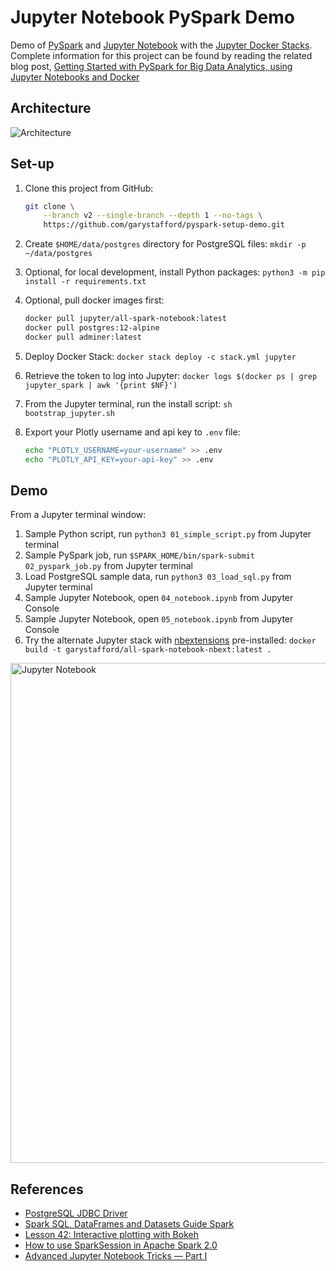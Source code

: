 # Jupyter Notebook PySpark Demo

Demo of [PySpark](http://spark.apache.org/docs/2.4.0/api/python/pyspark.html) and [Jupyter Notebook](http://jupyter.org/) with the [Jupyter Docker Stacks](https://jupyter-docker-stacks.readthedocs.io/en/latest/). Complete information for this project can be found by reading the related blog post, [Getting Started with PySpark for Big Data Analytics, using Jupyter Notebooks and Docker
](http://wp.me/p1RD28-61V)

## Architecture

![Architecture](https://programmaticponderings.files.wordpress.com/2019/12/jupyterdiagram.png)

## Set-up

1. Clone this project from GitHub:

    ```bash
    git clone \
        --branch v2 --single-branch --depth 1 --no-tags \
        https://github.com/garystafford/pyspark-setup-demo.git
    ```

2. Create `$HOME/data/postgres` directory for PostgreSQL files: `mkdir -p ~/data/postgres`
3. Optional, for local development, install Python packages: `python3 -m pip install -r requirements.txt`
4. Optional, pull docker images first:

    ```bash
    docker pull jupyter/all-spark-notebook:latest
    docker pull postgres:12-alpine
    docker pull adminer:latest
    ```

5. Deploy Docker Stack: `docker stack deploy -c stack.yml jupyter`
6. Retrieve the token to log into Jupyter: `docker logs $(docker ps | grep jupyter_spark | awk '{print $NF}')`
7. From the Jupyter terminal, run the install script: `sh bootstrap_jupyter.sh`
8. Export your Plotly username and api key to `.env` file:

    ```bash
    echo "PLOTLY_USERNAME=your-username" >> .env
    echo "PLOTLY_API_KEY=your-api-key" >> .env
    ``` 

## Demo

From a Jupyter terminal window:

1. Sample Python script, run `python3 01_simple_script.py` from Jupyter terminal
2. Sample PySpark job, run `$SPARK_HOME/bin/spark-submit 02_pyspark_job.py` from Jupyter terminal
3. Load PostgreSQL sample data, run `python3 03_load_sql.py` from Jupyter terminal
4. Sample Jupyter Notebook, open `04_notebook.ipynb` from Jupyter Console
5. Sample Jupyter Notebook, open `05_notebook.ipynb` from Jupyter Console
6. Try the alternate Jupyter stack with [nbextensions](https://jupyter-contrib-nbextensions.readthedocs.io/en/latest/install.html) pre-installed: `docker build -t garystafford/all-spark-notebook-nbext:latest .`

<img src="https://programmaticponderings.files.wordpress.com/2018/11/pyspark_article_11_notebook.png" alt="Jupyter Notebook" width="800"/>

## References

- [PostgreSQL JDBC Driver](https://jdbc.postgresql.org/download.html)
- [Spark SQL, DataFrames and Datasets Guide Spark](https://spark.apache.org/docs/latest/sql-programming-guide.html#jdbc-to-other-databases)
- [Lesson 42: Interactive plotting with Bokeh](http://justinbois.github.io/bootcamp/2017/lessons/l42_bokeh.html)
- [How to use SparkSession in Apache Spark 2.0](https://databricks.com/blog/2016/08/15/how-to-use-sparksession-in-apache-spark-2-0.html)
- [Advanced Jupyter Notebook Tricks — Part I](https://blog.dominodatalab.com/lesser-known-ways-of-using-notebooks/)
